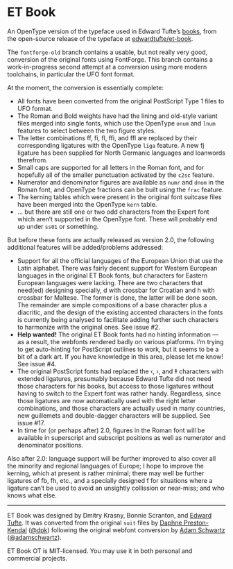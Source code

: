 # ET Book

An OpenType version of the typeface used in Edward Tufte’s [books][], from the open-source release of the typeface at [edwardtufte/et-book][orig].

[books]: https://www.edwardtufte.com/tufte/books_vdqi
[orig]: https://github.com/edwardtufte/et-book

The `fontforge-old` branch contains a usable, but not really very good, conversion of the original fonts using FontForge. This branch contains a work-in-progress second attempt at a conversion using more modern toolchains, in particular the UFO font format.

At the moment, the conversion is essentially complete:

* All fonts have been converted from the original PostScript Type 1 files to UFO format.
* The Roman and Bold weights have had the lining and old-style variant files merged into single fonts, which use the OpenType `onum` and `lnum` features to select between the two figure styles.
* The letter combinations ff, fi, fl, ffi, and ffl are replaced by their corresponding ligatures with the OpenType `liga` feature. A new fj ligature has been supplied for North Germanic languages and loanwords therefrom.
* Small caps are supported for all letters in the Roman font, and for hopefully all of the smaller punctuation activated by the `c2sc` feature.
* Numerator and denominator figures are available as `numr` and `dnom` in the Roman font, and OpenType fractions can be built using the `frac` feature.
* The kerning tables which were present in the original font suitcase files have been merged into the OpenType `kern` table.
* … but there are still one or two odd characters from the Expert font which aren’t supported in the OpenType font. These will probably end up under `ss01` or something.

But before these fonts are actually released as version 2.0, the following additional features will be added/problems addressed:

* Support for all the official languages of the European Union that use the Latin alphabet. There was fairly decent support for Western European languages in the original ET Book fonts, but characters for Eastern European languages were lacking. There are two characters that need(ed) designing specially, d with crossbar for Croatian and h with crossbar for Maltese. The former is done, the latter will be done soon. The remainder are simple compositions of a base character plus a diacritic, and the design of the existing accented characters in the fonts is currently being analysed to facilitate adding further such characters to harmonize with the original ones. See issue #2.
* **Help wanted!** The original ET Book fonts had no hinting information — as a result, the webfonts rendered badly on various platforms. I’m trying to get auto-hinting for PostScript outlines to work, but it seems to be a bit of a dark art. If you have knowledge in this area, please let me know! See issue #4.
* The original PostScript fonts had replaced the ‹, ›, and ‡ characters with extended ligatures, presumably because Edward Tufte did not need those characters for his books, but access to those ligatures without having to switch to the Expert font was rather handy. Regardless, since those ligatures are now automatically used with the right letter combinations, and those characters are actually used in many countries, new guillemets and double-dagger characters will be supplied. See issue #17.
* In time for (or perhaps after) 2.0, figures in the Roman font will be available in superscript and subscript positions as well as numerator and denominator positions.

Also after 2.0: language support will be further improved to also cover all the minority and regional languages of Europe; I hope to improve the kerning, which at present is rather minimal; there may well be further ligatures of fb, fh, etc., and a specially designed f for situations where a ligature can’t be used to avoid an unsightly collission or near-miss; and who knows what else.

-------------------------------------

ET Book was designed by Dmitry Krasny, Bonnie Scranton, and [Edward Tufte][et]. It was converted from the original `suit` files by [Daphne Preston-Kendal][dpk] ([@dpk][dpkgh]) following the original webfont conversion by  [Adam Schwartz][as] ([@adamschwartz][asgh]).

[et]: https://www.edwardtufte.com/tufte/
[dpk]: http://dpk.io/
[dpkgh]: https://github.com/dpk
[as]: http://adamschwartz.co/
[asgh]: https://github.com/adamschwartz

ET Book OT is MIT-licensed. You may use it in both personal and commercial projects.
